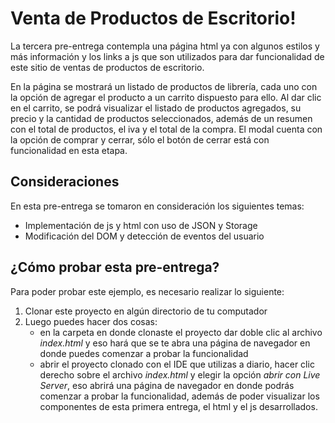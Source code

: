 # Venta de Productos de Escritorio! 

La tercera pre-entrega contempla una página html ya con algunos estilos y más información y los links a js que son utilizados para dar funcionalidad de este sitio de ventas de productos de escritorio.

En la página se mostrará un listado de productos de librería, cada uno con la opción de agregar el producto a un carrito dispuesto para ello.
Al dar clic en el carrito, se podrá visualizar el listado de productos agregados, su precio y la cantidad de productos seleccionados, además de un resumen con el total de productos, el iva y el total de la compra.
El modal cuenta con la opción de comprar y cerrar, sólo el botón de cerrar está con funcionalidad en esta etapa.

## Consideraciones

En esta pre-entrega se tomaron en consideración los siguientes temas:

- Implementación de js y html con uso de JSON y Storage
- Modificación del DOM y detección de eventos del usuario

## ¿Cómo probar esta pre-entrega?

Para poder probar este ejemplo, es necesario realizar lo siguiente:

1. Clonar este proyecto en algún directorio de tu computador
2. Luego puedes hacer dos cosas:
    - en la carpeta en donde clonaste el proyecto dar doble clic al archivo _index.html_ y eso hará que se te abra una página de navegador en donde puedes comenzar a probar la funcionalidad
    - abrir el proyecto clonado con el IDE que utilizas a diario, hacer clic derecho sobre el archivo _index.html_ y elegir la opción _abrir con Live Server_, eso abrirá una página de navegador en donde podrás comenzar a probar la funcionalidad, además de poder visualizar los componentes de esta primera entrega, el html y el js desarrollados.